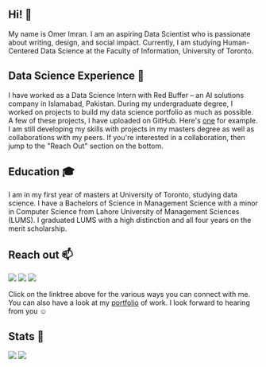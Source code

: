 ## Hi! 👋
My name is Omer Imran. I am an aspiring Data Scientist who is passionate about writing, design, and social impact. Currently, I am studying Human-Centered Data Science at the Faculty of Information, University of Toronto. 

## Data Science Experience 💼
I have worked as a Data Science Intern with Red Buffer – an AI solutions company in Islamabad, Pakistan. During my undergraduate degree, I worked on projects to build my data science portfolio as much as possible. A few of these projects, I have uploaded on GitHub. Here's [one](https://github.com/ossassin/EconometricsProject) for example. I am still developing my skills with projects in my masters degree as well as collaborations with my peers. If you're interested in a collaboration, then jump to the "Reach Out" section on the bottom.

## Education 🎓
I am in my first year of masters at University of Toronto, studying data science. I have a Bachelors of Science in Management Science with a minor in Computer Science from Lahore University of Management Sciences (LUMS). I graduated LUMS with a high distinction and all four years on the merit scholarship. 

## Reach out 📫 
[![](https://img.shields.io/badge/linktree-1de9b6?style=for-the-badge&logo=linktree&logoColor=white)](https://linktr.ee/omerimran)
[![](https://img.shields.io/badge/linkedin-%230077B5.svg?style=for-the-badge&logo=linkedin)](https://www.linkedin.com/in/omerimranuoft/)
[![](https://img.shields.io/badge/Medium-12100E?style=for-the-badge&logo=medium&logoColor=white)](https://medium.com/@Omer_Imran)

Click on the linktree above for the various ways you can connect with me. You can also have a look at my [portfolio](https://docs.google.com/presentation/d/1RIh0citFj1Q99zkYi7bydJP201q7dgl7Z2OKCBPHO6M/edit#slide=id.p) of work. I look forward to hearing from you ☺️ 

## Stats 🚀
<img src="https://github-readme-stats.vercel.app/api/top-langs?username=ossassin&layout=compact&theme=dark"/>
<img src="https://github-readme-stats.vercel.app/api?username=ossassin&show_icons=true&theme=dark"/>
